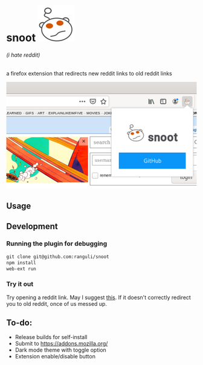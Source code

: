 # snoot ![snoot](https://github.com/ranguli/snoot/raw/master/icons/snoot-light.svg)
###### (i hate reddit)

a firefox extension that redirects new reddit links to old reddit links

![screenshot](https://github.com/ranguli/snoot/raw/master/screenshot.png)

## Usage


## Development

### Running the plugin for debugging

```
git clone git@github.com:ranguli/snoot
npm install
web-ext run
```

### Try it out

Try opening a reddit link. May I suggest [this](https://reddit.com/r/IASIP/top/?sort=top&t=all). If it doesn't correctly redirect you to old reddit, once of us messed up.

## To-do:
- Release builds for self-install
- Submit to https://addons.mozilla.org/
- Dark mode theme with toggle option
- Extension enable/disable button
